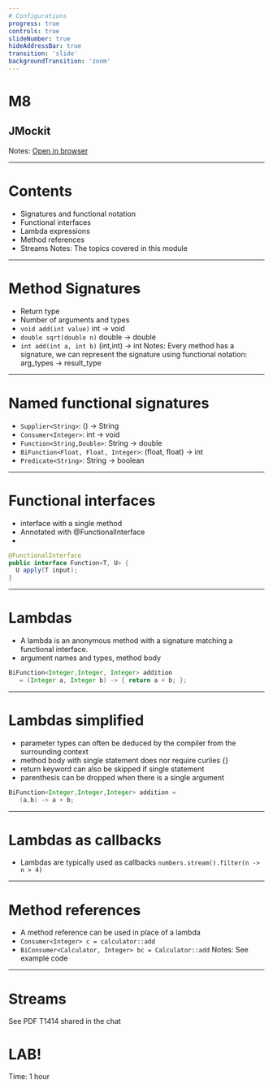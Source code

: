 ```yaml
---
# Configurations
progress: true
controls: true
slideNumber: true
hideAddressBar: true
transition: 'slide' 
backgroundTransition: 'zoom'
---
```


# M8
## JMockit

Notes:
[Open in browser](https://mark.show/?source=https://github.com/rofr/java-training/raw/master/docs/M8_JMockit/slides.md)

---

# Contents
- Signatures and functional notation
- Functional interfaces
- Lambda expressions
- Method references
- Streams
Notes: The topics covered in this module

---

# Method Signatures
- Return type
- Number of arguments and types
- `void add(int value)` int -> void
- `double sqrt(double n)` double -> double
- `int add(int a, int b)` (int,int) -> int
Notes: Every method has a signature, we can represent the signature using functional notation: arg_types -> result_type

---

# Named functional signatures
- `Supplier<String>`: () -> String
- `Consumer<Integer>`: int -> void 
- `Function<String,Double>`: String -> double
- `BiFunction<Float, Float, Integer>`: (float, float) -> int
- `Predicate<String>`: String -> boolean

---

# Functional interfaces
- interface with a single method
- Annotated with @FunctionalInterface
- 
```java
@FunctionalInterface
public interface Function<T, U> {
  U apply(T input);
}
```

---

# Lambdas
- A lambda is an anonymous method with a signature matching a functional interface.
- argument names and types, method body
```java
BiFunction<Integer,Integer, Integer> addition
   = (Integer a, Integer b) -> { return a + b; };
```

---

# Lambdas simplified
- parameter types can often be deduced by the compiler from the surrounding context
- method body with single statement does nor require curlies {}
- return keyword can also be skipped if single statement
- parenthesis can be dropped when there is a single argument
```java
BiFunction<Integer,Integer,Integer> addition =
   (a,b) -> a + b;
```

---

# Lambdas as callbacks
- Lambdas are typically used as callbacks
  `numbers.stream().filter(n -> n > 4)`

---

# Method references
- A method reference can be used in place of a lambda
- `Consumer<Integer> c = calculator::add`
- `BiConsumer<Calculator, Integer> bc = Calculator::add`
Notes: See example code

---
# Streams
See PDF T1414 shared in the chat

# LAB!
Time: 1 hour
